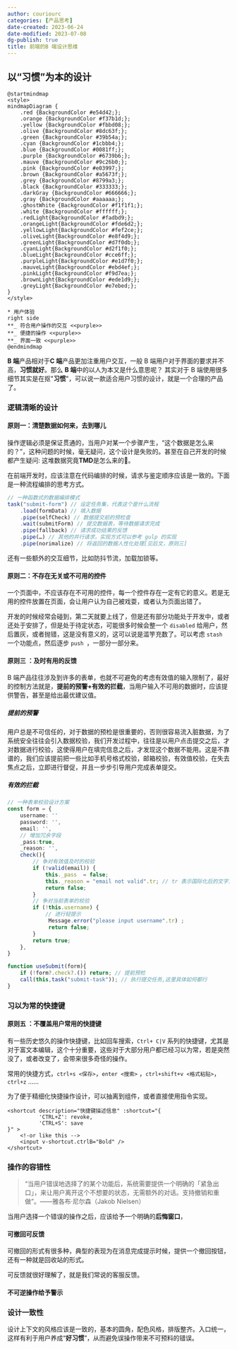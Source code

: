 ```yaml
---
author: couriourc
categories: [产品思考]
date-created: 2023-06-24
date-modified: 2023-07-08
dg-publish: true
title: 前端的B 端设计思维
---
```


## 以“习惯”为本的设计

```plantuml
@startmindmap
<style>
mindmapDiagram {
	.red {BackgroundColor #e54d42;};
	.orange {BackgroundColor #f37b1d;};
	.yellow {BackgroundColor #fbbd08;};
	.olive {BackgroundColor #8dc63f;};
	.green {BackgroundColor #39b54a;};
	.cyan {BackgroundColor #1cbbb4;};
	.blue {BackgroundColor #0081ff;};
	.purple {BackgroundColor #6739b6;};
	.mauve {BackgroundColor #9c26b0;};
	.pink {BackgroundColor #e03997;};
	.brown {BackgroundColor #a5673f;};
	.grey {BackgroundColor #8799a3;};
	.black {BackgroundColor #333333;};
	.darkGray {BackgroundColor #666666;};
	.gray {BackgroundColor #aaaaaa;};
	.ghostWhite {BackgroundColor #f1f1f1;};
	.white {BackgroundColor #ffffff;};
	.redLight{BackgroundColor #fadbd9;};
	.orangeLight{BackgroundColor #fde6d2;};
	.yellowLight{BackgroundColor #fef2ce;};
	.oliveLight{BackgroundColor #e8f4d9;};
	.greenLight{BackgroundColor #d7f0db;};
	.cyanLight{BackgroundColor #d2f1f0;};
	.blueLight{BackgroundColor #cce6ff;};
	.purpleLight{BackgroundColor #e1d7f0;};
	.mauveLight{BackgroundColor #ebd4ef;};
	.pinkLight{BackgroundColor #f9d7ea;};
	.brownLight{BackgroundColor #ede1d9;};
	.greyLight{BackgroundColor #e7ebed;};
}
</style>

* 用户体验 
right side
**_ 符合用户操作的交互 <<purple>>
**_ 便捷的操作 <<purple>>
**_ 界面一致 <<purple>>
@endmindmap
```

**B 端**产品相对于**C 端**产品更加注重用户交互，一般 B 端用户对于界面的要求并不高，**习惯就好**。那么 **B 端**中的以人为本又是什么意思呢？ 其实对于 B 端使用很多细节其实是在抠"**习惯**"，可以说一款适合用户习惯的设计，就是一个合理的产品了。

### 逻辑清晰的设计

#### 原则一：清楚数据如何来，去到哪儿

操作逻辑必须是保证贯通的，当用户对某一个步骤产生，“这个数据是怎么来的？”，这种问题的时候，毫无疑问，这个设计是失败的。甚至在自己开发的时候都产生疑问: 这堆数据究竟**TMD**是怎么来的🤡。

在前端开发时，应该注意在代码编排的时候，请求与鉴定顺序应该是一致的。下面是一种流程编排的思考方式。

```typescript
// 一种函数式的数据编排模式
task("submit-form") // 设定任务集，代表这个是什么流程
	.load(formData) // 填入数据
	.pipe(selfCheck) // 数据提交前的预检查
	.wait(submitForm) // 提交数据表，等待数据请求完成
	.pipe(fallback) // 请求成功结果的反馈
	.pipe(…) // 其他的并行请求，实现方式可以参考 gulp 的实现
	.pipe(norimalize) // 将返回的数据人性化处理[见后文，原则三]
```

还有一些额外的交互细节，比如防抖节流，加载加锁等。

#### 原则二：不存在无关或不可用的控件

一个页面中，不应该存在不可用的控件，每一个控件存在一定有它的意义。若是无用的控件放置在页面，会让用户认为自己被戏耍，或者认为页面出错了。

开发的时候经常会碰到，第二天就要上线了，但是还有部分功能处于开发中，或者还处于安排了，但是处于待定状态，可能很多时候会整一个 `disabled` 给用户，然后置灰，或者抛错，这是没有意义的，这可以说是滥竽充数了。可以考虑 `stash` 一个功能点，然后逐步 `push `，一部分一部分来。

#### 原则三 ：及时有用的反馈

B 端产品往往涉及到许多的表单，也就不可避免的考虑有效值的输入限制了，最好的控制方法就是，**提前的预警+有效的拦截**，当用户输入不可用的数据时，应该提供警告，甚至是给出最优建议值。

##### 提前的预警

用户总是不可信任的，对于数据的预检是很重要的，否则很容易流入脏数据，为了系统安全往往会引入数据校验，我们开发过程中，往往是以用户点击提交之后，才对数据进行校验，这使得用户在填完信息之后，才发现这个数据不能用。这是不靠谱的，我们应该提前把一些比如手机号格式校验，邮箱校验，有效值校验，在失去焦点之后，立即进行督促，并且一步步引导用户完成表单提交。

##### 有效的拦截

```typescript
// 一种表单校验设计方案
const form = {
	username: ''
	password: '',
	email: '',
	// 增加冗余字段
	_pass:true,
	_reason: '',
	check(){ 
		// 争对有效值及时的校验
		if (!valid(email)) {
			this._pass  = false;
			this._reason = "email not valid".tr; // tr 表示国际化后的文字，只做演示
			return false;
		}
		// 争对当前表单的校验
		if (!this.username) {
			// 进行轻提示
			 Message.error("please input username".tr) ;
			 return false;
		}
		return true;
	},
}

function useSubmit(form){
	if (!form?.check?.()) return; // 提前预检
	call(this,task("submit-task")); // 执行提交任务,这里具体如何都行
}

```

### 习以为常的快捷键

#### 原则五 ：不覆盖用户常用的快捷键

有一些历史悠久的操作快捷键，比如回车搜索，`Ctrl+ C|V` 系列的快捷键，尤其是对于富文本编辑，这个十分重要，这些对于大部分用户都已经习以为常，若是突然没了，或者改变了，会带来很多奇怪的操作。

常用的快捷方式，`ctrl+s <保存>`，`enter <搜索>` ，`ctrl+shift+v <格式粘贴>`，`ctrl+z` ……

为了便于精细化快捷操作设计，可以抽离到组件，或者直接使用指令实现。

```vue
<shortcut description="快捷键描述信息" :shortcut="{
		  'CTRL+Z': revoke,
		  'CTRL+S': save
}" >
	<!-or like this -->
	<input v-shortcut.ctrlB="Bold" /> 
</shortcut>
```

### 操作的容错性

>“当用户错误地选择了的某个功能后，系统需要提供一个明确的「紧急出口」，来让用户离开这个不想要的状态，无需额外的对话。支持撤销和重做”。——雅各布·尼尔森（Jakob Nielsen）

当用户选择一个错误的操作之后，应该给予一个明确的**后悔窗口**，

#### 可撤回可反馈

可撤回的形式有很多种，典型的表现为在消息完成提示时候，提供一个撤回按钮，还有一种就是回收站的形式。

可反馈就很好理解了，就是我们常说的客服反馈。

#### 不可逆操作给予警示

### 设计一致性

设计上下文的风格应该是一致的，基本的圆角，配色风格，排版整齐。入口统一，这样有利于用户养成“**好习惯**”，从而避免误操作带来不可预料的错误。
